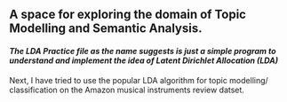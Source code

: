 ## A space for exploring the domain of Topic Modelling and Semantic Analysis.
#### *The LDA Practice file as the name suggests is just a simple program to understand and implement the idea of Latent Dirichlet Allocation (LDA)*
Next, I have tried to use the popular LDA algorithm for topic modelling/ classification on the Amazon musical instruments review datset.
